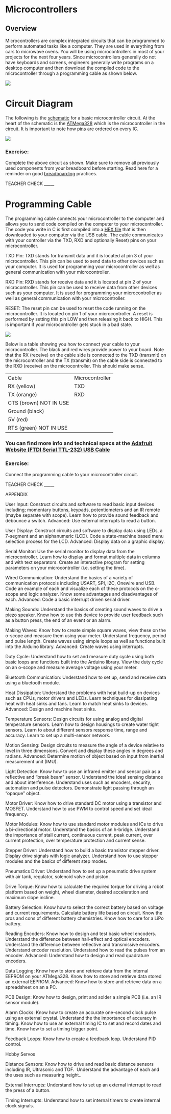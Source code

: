 # Microcontrollers

## Overview

Microcontrollers are complex integrated circuits that can be programmed to perform automated tasks like a computer. They are used in everything from cars to microwave ovens. You will be using microcontrollers in most of your projects for the next four years. Since microcontrollers generally do not have keyboards and screens, engineers generally write programs on a desktop computer and then download the compiled code to the microcontroller through a programming cable as shown below.

![](images/image61.png)

# Circuit Diagram

The following is the [schematic](https://www.google.com/url?q=https://docs.google.com/document/d/1BmZbXzxnD2j17QToSZ9jeZmnP7burwfksfQq2v4zu-Y/edit%23heading%3Dh.r3k5lvbeyva&sa=D&ust=1587613174595000) for a basic microcontroller circuit. At the heart of the schematic is the [ATMega328](https://www.google.com/url?q=https://docs.google.com/document/d/1BmZbXzxnD2j17QToSZ9jeZmnP7burwfksfQq2v4zu-Y/edit%23heading%3Dh.bk51dfzckrxr&sa=D&ust=1587613174595000) which is the microcontroller in the circuit. It is important to note how [pins](https://www.google.com/url?q=https://docs.google.com/document/d/1BmZbXzxnD2j17QToSZ9jeZmnP7burwfksfQq2v4zu-Y/edit%23heading%3Dh.76esoxh2cjn0&sa=D&ust=1587613174595000) are ordered on every IC.

![](images/image40.png)

### Exercise:

Complete the above circuit as shown. Make sure to remove all previously used components from your breadboard before starting. Read here for a reminder on good [breadboarding](https://www.google.com/url?q=https://docs.google.com/document/d/1BmZbXzxnD2j17QToSZ9jeZmnP7burwfksfQq2v4zu-Y/edit%23heading%3Dh.7v7y9qmc8mp2&sa=D&ust=1587613174596000) practices.

TEACHER CHECK \_\_\_\_\_

# Programming Cable

The programming cable connects your microcontroller to the computer and allows you to send code compiled on the computer to your microcontroller. The code you write in C is first compiled into a [HEX file](https://www.google.com/url?q=https://docs.google.com/document/d/1BmZbXzxnD2j17QToSZ9jeZmnP7burwfksfQq2v4zu-Y/edit%23heading%3Dh.4towx11oahq6&sa=D&ust=1587613174596000) that is then downloaded to your computer via the USB cable. The cable communicates with your controller via the TXD, RXD and optionally Reset) pins on your microcontroller.

TXD Pin: TXD stands for transmit data and it is located at pin 3 of your microcontroller. This pin can be used to send data to other devices such as your computer. It is used for programming your microcontroller as well as general communication with your microcontroller.

RXD Pin: RXD stands for receive data and it is located at pin 2 of your microcontroller. This pin can be used to receive data from other devices such as your computer. It is used for programming your microcontroller as well as general communication with your microcontroller.

RESET: The reset pin can be used to reset the code running on the microcontroller. It is located on pin 1 of your microcontroller. A reset is performed by setting this pin LOW and then releasing it back to HIGH. This is important if your microcontroller gets stuck in a bad state.

![](images/image37.png)

Below is a table showing you how to connect your cable to your microcontroller. The black and red wires provide power to your board. Note that the RX (receive) on the cable side is connected to the TXD (transmit) on the microcontroller and the TX (transmit) on the cable side is connected to the RXD (receive) on the microcontroller. This should make sense.

|                        |                 |
| ---------------------- | --------------- |
| Cable                  | Microcontroller |
| RX (yellow)            | TXD             |
| TX (orange)            | RXD             |
| CTS (brown) NOT IN USE |                 |
| Ground (black)         |                 |
| 5V (red)               |                 |
| RTS (green) NOT IN USE |                 |

### You can find more info and technical specs at the [Adafruit Website (FTDI Serial TTL-232) USB Cable](https://www.google.com/url?q=https://cdn-shop.adafruit.com/datasheets/FT232_Model.pdf&sa=D&ust=1587613174603000)

### 

### Exercise:

Connect the programming cable to your microcontroller circuit.

TEACHER CHECK \_\_\_\_\_

APPENDIX

User Input: Construct circuits and software to read basic input devices including; momentary buttons, keypads, potentiometers and an IR remote (maybe separate with scope). Learn how to provide sound feedback and debounce a switch. Advanced: Use external interrupts to read a button.

User Display: Construct circuits and software to display data using LEDs, a 7-segment and an alphanumeric (LCD). Code a state-machine based menu selection process for the LCD. Advanced: Display data on a graphic display.

Serial Monitor: Use the serial monitor to display data from the microcontroller. Learn how to display and format multiple data in columns and with text separators. Create an interactive program for setting parameters on your microcontroller (i.e. setting the time).

Wired Communication: Understand the basics of a variety of communication protocols including USART, SPI, I2C, Onewire and USB. Code an example of each and visualize each of these protocols on the o-scope and logic analyzer. Know some advantages and disadvantages of each. Advanced: Code a basic interrupt driven serial driver.

Making Sounds: Understand the basics of creating sound waves to drive a piezo speaker. Know how to use this device to provide user feedback such as a button press, the end of an event or an alarm.

Making Waves: Know how to create simple square waves, view these on the o-scope and measure them using your meter. Understand frequency, period and pulse length. Create waves using simple loops as well as functions built into the Arduino library. Advanced: Create waves using interrupts.

Duty Cycle: Understand how to set and measure duty cycle using both basic loops and functions built into the Arduino library. View the duty cycle on an o-scope and measure average voltage using your meter.

Bluetooth Communication: Understand how to set up, send and receive data using a bluetooth module.

Heat Dissipation: Understand the problems with heat build-up on devices such as CPUs, motor drivers and LEDs. Learn techniques for dissipating heat with heat sinks and fans. Learn to match heat sinks to devices. Advanced: Design and machine heat sinks.

Temperature Sensors: Design circuits for using analog and digital temperature sensors. Learn how to design housings to create water tight sensors. Learn to about different sensors response time, range and accuracy. Learn to set up a multi-sensor network.

Motion Sensing: Design circuits to measure the angle of a device relative to level in three dimensions. Convert and display these angles in degrees and radians. Advanced: Determine motion of object based on input from inertial measurement unit (IMU).

Light Detection: Know how to use an infrared emitter and sensor pair as a reflective and “break beam” sensor. Understand the ideal sensing distance and about interference. Understand uses such as encoders, security, automation and pulse detectors. Demonstrate light passing through an “opaque” object.

Motor Driver: Know how to drive standard DC motor using a transistor and MOSFET. Understand how to use PWM to control speed and set ideal frequency.

Motor Modules: Know how to use standard motor modules and ICs to drive a bi-directional motor. Understand the basics of an h-bridge. Understand the importance of stall current, continuous current, peak current, over current protection, over temperature protection and current sense.

Stepper Driver: Understand how to build a basic transistor stepper driver. Display drive signals with logic analyzer. Understand how to use stepper modules and the basics of different step modes.

Pneumatics Driver: Understand how to set up a pneumatic drive system with air tank, regulator, solenoid valve and piston.

Drive Torque: Know how to calculate the required torque for driving a robot platform based on weight, wheel diameter, desired acceleration and maximum slope incline.

Battery Selection: Know how to select the correct battery based on voltage and current requirements. Calculate battery life based on circuit. Know the pros and cons of different battery chemistries. Know how to care for a LiPo battery.

Reading Encoders: Know how to design and test basic wheel encoders. Understand the difference between hall-effect and optical encoders. Understand the difference between reflective and transmissive encoders. Understand encoder resolution. Understand how to read the pulses from an encoder. Advanced: Understand how to design and read quadrature encoders.

Data Logging: Know how to store and retrieve data from the internal EEPROM on your ATMega328. Know how to store and retrieve data stored an external EEPROM. Advanced: Know how to store and retrieve data on a spreadsheet on an a PC.

PCB Design: Know how to design, print and solder a simple PCB (i.e. an IR sensor module).

Alarm Clocks: Know how to create an accurate one-second clock pulse using an external crystal. Understand the the importance of accuracy in timing. Know how to use an external timing IC to set and record dates and time. Know how to set a timing trigger point.

Feedback Loops: Know how to create a feedback loop. Understand PID control.

Hobby Servos

Distance Sensors: Know how to drive and read basic distance sensors including IR, Ultrasonic and TOF.  Understand the advantage of each and the uses such as measuring height..

External Interrupts: Understand how to set up an external interrupt to read the press of a button.

Timing Interrupts: Understand how to set internal timers to create internal clock signals.
